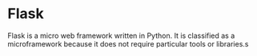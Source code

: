# Flask

Flask is a micro web framework written in Python. It is classified as a microframework because it does not require particular tools or libraries.s